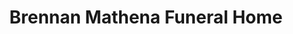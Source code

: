 ---
title: "Brennan Mathena Funeral Home"
url: /topeka/brennan-mathena-funeral-home/
shop: funeral directors
---